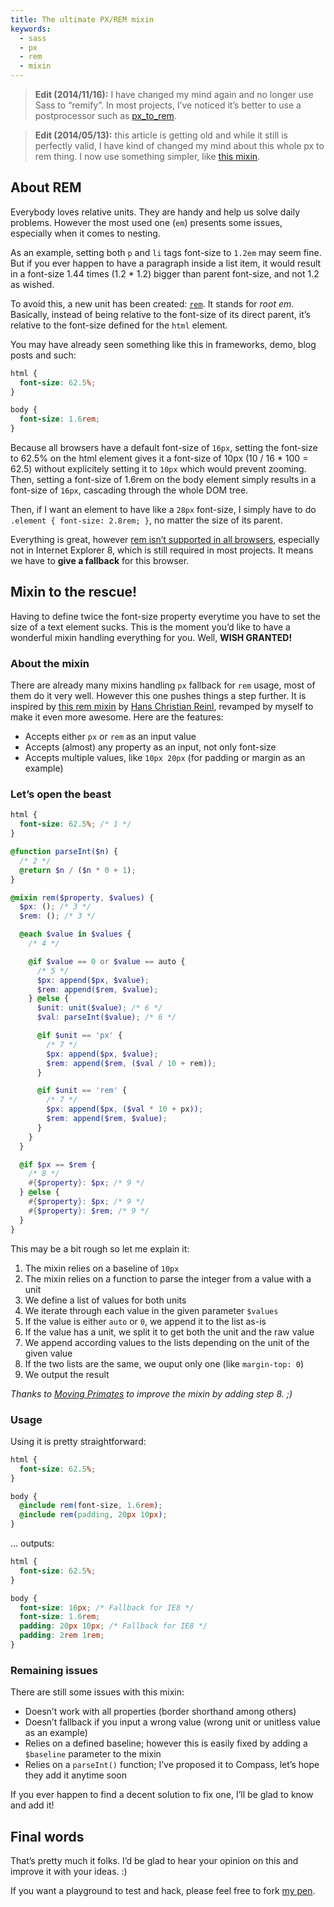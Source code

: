 ```yaml
---
title: The ultimate PX/REM mixin
keywords:
  - sass
  - px
  - rem
  - mixin
---
```


> **Edit (2014/11/16):** I have changed my mind again and no longer use Sass to “remify”. In most projects, I’ve noticed it’s better to use a postprocessor such as [px_to_rem](https://github.com/songawee/px_to_rem).

<!-- -->

> **Edit (2014/05/13):** this article is getting old and while it still is perfectly valid, I have kind of changed my mind about this whole px to rem thing. I now use something simpler, like [this mixin](https://css-tricks.com/snippets/css/less-mixin-for-rem-font-sizing/).

## About REM

Everybody loves relative units. They are handy and help us solve daily problems. However the most used one (`em`) presents some issues, especially when it comes to nesting.

As an example, setting both `p` and `li` tags font-size to `1.2em` may seem fine. But if you ever happen to have a paragraph inside a list item, it would result in a font-size 1.44 times (1.2 \* 1.2) bigger than parent font-size, and not 1.2 as wished.

To avoid this, a new unit has been created: [`rem`](https://snook.ca/archives/html_and_css/font-size-with-rem). It stands for _root em_. Basically, instead of being relative to the font-size of its direct parent, it’s relative to the font-size defined for the `html` element.

You may have already seen something like this in frameworks, demo, blog posts and such:

```css
html {
  font-size: 62.5%;
}

body {
  font-size: 1.6rem;
}
```

Because all browsers have a default font-size of `16px`, setting the font-size to 62.5% on the html element gives it a font-size of 10px (10 / 16 \* 100 = 62.5) without explicitely setting it to `10px` which would prevent zooming. Then, setting a font-size of 1.6rem on the body element simply results in a font-size of `16px`, cascading through the whole DOM tree.

Then, if I want an element to have like a `28px` font-size, I simply have to do `.element { font-size: 2.8rem; }`, no matter the size of its parent.

Everything is great, however [rem isn’t supported in all browsers](https://caniuse.com/#feat=rem), especially not in Internet Explorer 8, which is still required in most projects. It means we have to **give a fallback** for this browser.

## Mixin to the rescue!

Having to define twice the font-size property everytime you have to set the size of a text element sucks. This is the moment you’d like to have a wonderful mixin handling everything for you. Well, **WISH GRANTED!**

### About the mixin

There are already many mixins handling `px` fallback for `rem` usage, most of them do it very well. However this one pushes things a step further. It is inspired by [this rem mixin](https://github.com/drublic/Sass-Mixins/blob/master/rem.scss) by [Hans Christian Reinl](https://twitter.com/drublic), revamped by myself to make it even more awesome. Here are the features:

- Accepts either `px` or `rem` as an input value
- Accepts (almost) any property as an input, not only font-size
- Accepts multiple values, like `10px 20px` (for padding or margin as an example)

### Let’s open the beast

```scss
html {
  font-size: 62.5%; /* 1 */
}

@function parseInt($n) {
  /* 2 */
  @return $n / ($n * 0 + 1);
}

@mixin rem($property, $values) {
  $px: (); /* 3 */
  $rem: (); /* 3 */

  @each $value in $values {
    /* 4 */

    @if $value == 0 or $value == auto {
      /* 5 */
      $px: append($px, $value);
      $rem: append($rem, $value);
    } @else {
      $unit: unit($value); /* 6 */
      $val: parseInt($value); /* 6 */

      @if $unit == 'px' {
        /* 7 */
        $px: append($px, $value);
        $rem: append($rem, ($val / 10 + rem));
      }

      @if $unit == 'rem' {
        /* 7 */
        $px: append($px, ($val * 10 + px));
        $rem: append($rem, $value);
      }
    }
  }

  @if $px == $rem {
    /* 8 */
    #{$property}: $px; /* 9 */
  } @else {
    #{$property}: $px; /* 9 */
    #{$property}: $rem; /* 9 */
  }
}
```

This may be a bit rough so let me explain it:

1. The mixin relies on a baseline of `10px`
1. The mixin relies on a function to parse the integer from a value with a unit
1. We define a list of values for both units
1. We iterate through each value in the given parameter `$values`
1. If the value is either `auto` or `0`, we append it to the list as-is
1. If the value has a unit, we split it to get both the unit and the raw value
1. We append according values to the lists depending on the unit of the given value
1. If the two lists are the same, we ouput only one (like `margin-top: 0`)
1. We output the result

_Thanks to [Moving Primates](https://twitter.com/movingprimates) to improve the mixin by adding step 8. ;)_

### Usage

Using it is pretty straightforward:

```scss
html {
  font-size: 62.5%;
}

body {
  @include rem(font-size, 1.6rem);
  @include rem(padding, 20px 10px);
}
```

… outputs:

```css
html {
  font-size: 62.5%;
}

body {
  font-size: 16px; /* Fallback for IE8 */
  font-size: 1.6rem;
  padding: 20px 10px; /* Fallback for IE8 */
  padding: 2rem 1rem;
}
```

### Remaining issues

There are still some issues with this mixin:

- Doesn’t work with all properties (border shorthand among others)
- Doesn’t fallback if you input a wrong value (wrong unit or unitless value as an example)
- Relies on a defined baseline; however this is easily fixed by adding a `$baseline` parameter to the mixin
- Relies on a `parseInt()` function; I’ve proposed it to Compass, let’s hope they add it anytime soon

If you ever happen to find a decent solution to fix one, I’ll be glad to know and add it!

## Final words

That’s pretty much it folks. I’d be glad to hear your opinion on this and improve it with your ideas. :)

If you want a playground to test and hack, please feel free to fork [my pen](https://codepen.io/HugoGiraudel/pen/xsKdH).
